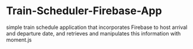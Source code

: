 # Train-Scheduler-Firebase-App
simple train schedule application that incorporates Firebase to host arrival and departure date, and retrieves and manipulates this information with moment.js
